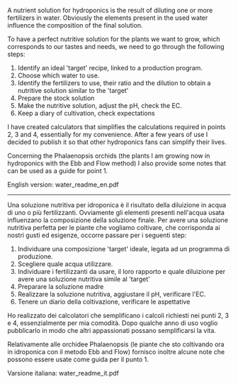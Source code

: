 A nutrient solution for hydroponics is the result of diluting one or
more fertilizers in water. Obviously the elements present in the used
water influence the composition of the final solution.


To have a perfect nutritive solution for the plants we want to grow,
which corresponds to our tastes and needs, we need to go through the
following steps:

1.	Identify 	an ideal 'target' recipe, linked to a production program.
2. Choose which water to use.
3. Identify the fertilizers to use, their ratio and the dilution to obtain a 	nutritive solution similar to the 'target'
4. Prepare	the stock solution
5. Make the nutritive solution, adjust the pH, check the EC.
6. Keep a diary of cultivation, check expectations

I have created calculators that simplifies the calculations required
in points 2, 3 and 4, essentially for my convenience. After a few
years of use I decided to publish it so that other hydroponics fans
can simplify their lives.

Concerning the Phalaenopsis orchids (the plants I am growing now in hydroponics
with the Ebb and Flow method) I also provide some notes that can be used as a guide for point 1.

English  version: water_readme_en.pdf

----------------------------
Una soluzione nutritiva per idroponica è il risultato della diluizione in acqua di uno o più fertilizzanti. Ovviamente gli elementi presenti nell'acqua usata influenzano la composizione della soluzione finale.
Per avere una soluzione nutritiva perfetta per le piante che vogliamo coltivare, che corrisponda ai nostri gusti ed esigenze, occorre passare per i seguenti step:

1. Individuare una composizione 'target' ideale, legata ad un programma di produzione.
2. Scegliere quale acqua utilizzare.
3. Individuare i fertilizzanti da usare, il loro rapporto e quale diluizione per avere una soluzione nutritiva simile al 'target'
4. Preparare la soluzione madre
5. Realizzare la soluzione nutritiva, aggiustare il pH, verificare l'EC.
6. Tenere un diario della coltivazione, verificare le aspettative

Ho realizzato dei calcolatori che semplificano i calcoli richiesti nei  punti 2, 3 e 4, essenzialmente per mia comodità. Dopo qualche anno di uso voglio pubblicarlo in modo che altri appassionati possano semplificarsi la vita.

Relativamente alle orchidee Phalaenopsis (le piante che sto coltivando ora in idroponica con il metodo Ebb and Flow) fornisco inoltre alcune note che possono essere usate come guida per il punto 1.

Varsione italiana: water_readme_it.pdf

